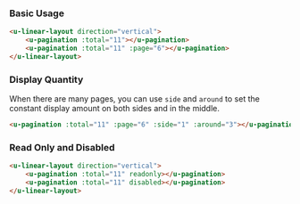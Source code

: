### Basic Usage

``` html
<u-linear-layout direction="vertical">
    <u-pagination :total="11"></u-pagination>
    <u-pagination :total="11" :page="6"></u-pagination>
</u-linear-layout>
```

### Display Quantity

When there are many pages, you can use `side` and `around` to set the constant display amount on both sides and in the middle.

``` html
<u-pagination :total="11" :page="6" :side="1" :around="3"></u-pagination>
```

### Read Only and Disabled

``` html
<u-linear-layout direction="vertical">
    <u-pagination :total="11" readonly></u-pagination>
    <u-pagination :total="11" disabled></u-pagination>
</u-linear-layout>
```

